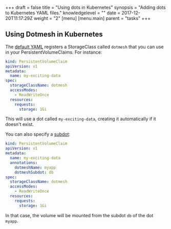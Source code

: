 +++
draft = false
title = "Using dots in Kubernetes"
synopsis = "Adding dots to Kubernetes YAML files."
knowledgelevel = ""
date = 2017-12-20T11:17:29Z
weight = "2"
[menu]
  [menu.main]
    parent = "tasks"
+++

## Using Dotmesh in Kubernetes

The [default YAML](/install-setup/kubernetes/) registers a StorageClass called `dotmesh` that you can use in your PersistentVolumeClaims.
For instance:

```yaml
kind: PersistentVolumeClaim
apiVersion: v1
metadata:
  name: my-exciting-data
spec:
  storageClassName: dotmesh
  accessModes:
    - ReadWriteOnce
  resources:
    requests:
      storage: 1Gi
```

This will use a dot called `my-exciting-data`, creating it automatically if it doesn't exist.

You can also specify a [subdot](/concepts/what-is-a-datadot/#subdots):

```yaml
kind: PersistentVolumeClaim
apiVersion: v1
metadata:
  name: my-exciting-data
  annotations:
    dotmeshName: myapp
    dotmeshSubdot: db
spec:
  storageClassName: dotmesh
  accessModes:
    - ReadWriteOnce
  resources:
    requests:
      storage: 1Gi
```

In that case, the volume will be mounted from the subdot `db` of the dot `myapp`.
